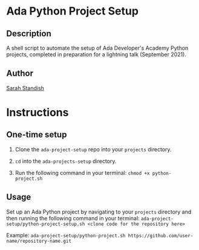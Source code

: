 # Ada Python Project Setup

## Description
A shell script to automate the setup of Ada Developer's Academy Python projects, completed in preparation for a lightning talk (September 2021).

## Author
[Sarah Standish](https://github.com/sarahstandish)

# Instructions

## One-time setup
1. Clone the `ada-project-setup` repo into your `projects` directory.

2. `cd` into the `ada-projects-setup` directory.

3. Run the following command in your terminal:
   `chmod +x python-project.sh`

## Usage
Set up an Ada Python project by navigating to your `projects` directory and then running the following command in your terminal:
`ada-project-setup/python-project-setup.sh <clone code for the repository here>`

Example:
`ada-project-setup/python-project.sh https://github.com/user-name/repository-name.git`

